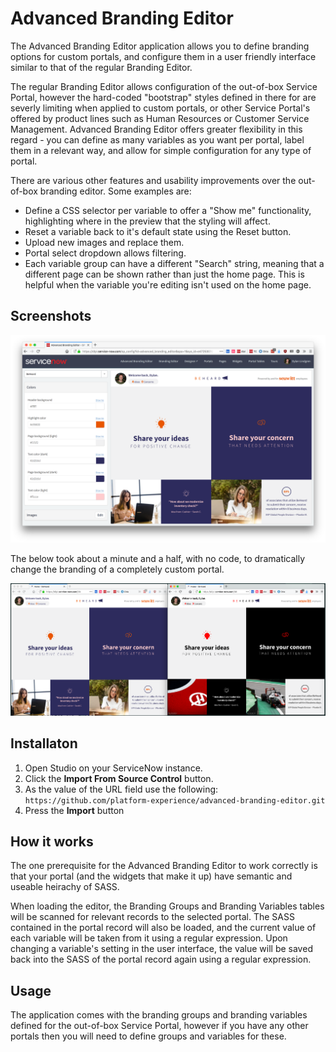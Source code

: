 Advanced Branding Editor
==================
The Advanced Branding Editor application allows you to define branding options for custom portals, and configure them in a user friendly interface similar to that of the regular Branding Editor.

The regular Branding Editor allows configuration of the out-of-box Service Portal, however the hard-coded "bootstrap" styles defined in there for are severly limiting when applied to custom portals, or other Service Portal's offered by product lines such as Human Resources or Customer Service Management. Advanced Branding Editor offers greater flexibility in this regard - you can define as many variables as you want per portal, label them in a relevant way, and allow for simple configuration for any type of portal.

There are various other features and usability improvements over the out-of-box branding editor. Some examples are:

- Define a CSS selector per variable to offer a "Show me" functionality, highlighting where in the preview that the styling will affect.
- Reset a variable back to it's default state using the Reset button.
- Upload new images and replace them.
- Portal select dropdown allows filtering.
- Each variable group can have a different "Search" string, meaning that a different page can be shown rather than just the home page. This is helpful when the variable you're editing isn't used on the home page.

Screenshots
-------------------

<img src="screenshot.png">

The below took about a minute and a half, with no code, to dramatically change the branding of a completely custom portal.

<img src="abe.png">

Installaton
-------------------
1. Open Studio on your ServiceNow instance.
2. Click the **Import From Source Control** button.
3. As the value of the URL field use the following:
	`https://github.com/platform-experience/advanced-branding-editor.git`
4. Press the **Import** button

How it works
-------------------
The one prerequisite for the Advanced Branding Editor to work correctly is that your portal (and the widgets that make it up) have semantic and useable heirachy of SASS.

When loading the editor, the Branding Groups and Branding Variables tables will be scanned for relevant records to the selected portal. The SASS contained in the portal record will also be loaded, and the current value of each variable will be taken from it using a regular expression. Upon changing a variable's setting in the user interface, the value will be saved back into the SASS of the portal record again using a regular expression.

Usage
-------------------
The application comes with the branding groups and branding variables defined for the out-of-box Service Portal, however if you have any other portals then you will need to define groups and variables for these.
